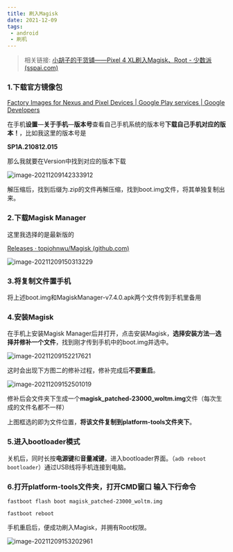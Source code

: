 ```yaml
---
title: 刷入Magisk
date: 2021-12-09
tags: 
 - android
 - 刷机
---
```


<!-- truncate -->

> 相关链接: [小胡子的干货铺——Pixel 4 XL刷入Magisk、Root - 少数派 (sspai.com)](https://sspai.com/post/57923#!)

### **1.下载官方镜像包**

[Factory Images for Nexus and Pixel Devices  | Google Play services  | Google Developers](https://developers.google.com/android/images#coral)

在手机**设置**—**关于手机**—**版本号**查看自己手机系统的版本号**下载自己手机对应的版本！**，比如我这里的版本号是

**SP1A.210812.015** 

那么我就要在Version中找到对应的版本下载

![image-20211209142333912](https://img.kuizuo.cn/image-20211209142333912.png)

解压缩后，找到后缀为.zip的文件再解压缩，找到boot.img文件，将其单独复制出来。

### 2.下载Magisk Manager

这里我选择的是最新版的

[Releases · topjohnwu/Magisk (github.com)](https://github.com/topjohnwu/Magisk/releases)

![image-20211209150313229](https://img.kuizuo.cn/image-20211209150313229.png)

### 3.将复制文件置手机

将上述boot.img和MagiskManager-v7.4.0.apk两个文件传到手机里备用

### 4.安装Magisk

在手机上安装Magisk Manager后并打开，点击安装Magisk，**选择安装方法**—**选择并修补一个文件**，找到刚才传到手机中的boot.img并选中。

![image-20211209152217621](https://img.kuizuo.cn/image-20211209152217621.png)

这时会出现下方图二的修补过程，修补完成后**不要重启**。

![image-20211209152501019](https://img.kuizuo.cn/image-20211209152501019.png)

修补后会文件夹下生成一个**magisk_patched-23000_woltm.img**文件（每次生成的文件名都不一样）

上图框选的即为文件位置，**将该文件复制到platform-tools文件夹下**。

### 5.进入bootloader模式

关机后，同时长按**电源键**和**音量减键**，进入bootloader界面。（`adb reboot bootloader`）通过USB线将手机连接到电脑。

### 6.打开platform-tools文件夹，打开CMD窗口 输入下行命令

```
fastboot flash boot magisk_patched-23000_woltm.img
```

```
fastboot reboot
```

手机重启后，便成功刷入Magisk，并拥有Root权限。

![image-20211209153202961](https://img.kuizuo.cn/image-20211209153202961.png)
